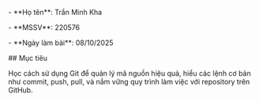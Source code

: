 \- \*\*Họ tên\*\*: Trần Minh Kha

\- \*\*MSSV\*\*: 220576

\- \*\*Ngày làm bài\*\*: 08/10/2025



\## Mục tiêu

Học cách sử dụng Git để quản lý mã nguồn hiệu quả, hiểu các lệnh cơ bản như commit, push, pull, và nắm vững quy trình làm việc với repository trên GitHub.

